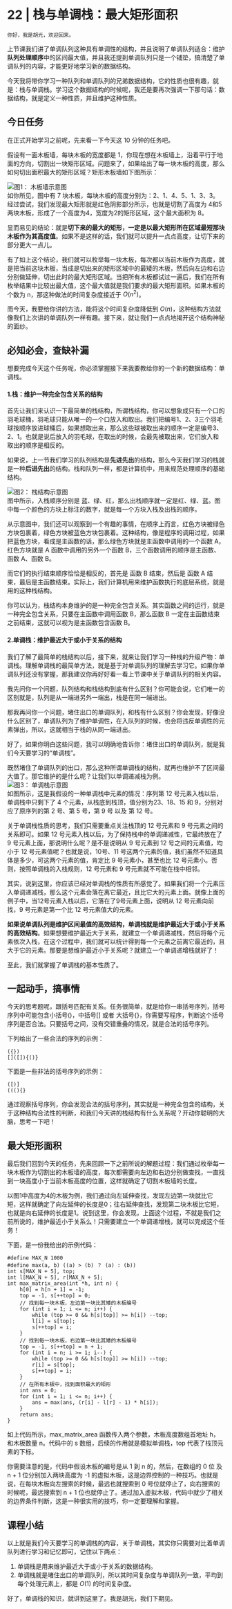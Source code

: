 # 22 | 栈与单调栈：最大矩形面积

    你好，我是胡光，欢迎回来。

上节课我们讲了单调队列这种具有单调性的结构，并且说明了单调队列适合：维护**队列处理顺序**中的区间最大值，并且我还提到单调队列只是一个铺垫，搞清楚了单调队列的内容，才能更好地学习新的数据结构。

今天我将带你学习一种队列和单调队列的兄弟数据结构，它的性质也很有趣，就是：栈与单调栈。学习这个数据结构的时候呢，我还是要再次强调一下那句话：数据结构，就是定义一种性质，并且维护这种性质。

## 今日任务

在正式开始学习之前呢，先来看一下今天这 10 分钟的任务吧。

假设有一面木板墙，每块木板的宽度都是 1，你现在想在木板墙上，沿着平行于地面的方向，切割出一块矩形区域。问题来了，如果给出了每一块木板的高度，那么如何切出面积最大的矩形区域？矩形木板墙如下图所示：

![](https://static001.geekbang.org/resource/image/84/13/84e7e0de54973648e444b780d245ae13.jpg "图1： 木板墙示意图")  
如你所见，图中有 7 块木板，每块木板的高度分别为：2、1、4、5、1、3、3。经过尝试，我们发现最大矩形就是红色阴影部分所示，也就是切割了高度为 4和5 两块木板，形成了一个高度为4，宽度为2的矩形区域，这个最大面积为 8。

显而易见的结论：就是**切下来的最大的矩形，一定是以最大矩形所在区域最短那块木板作为其高度值**。如果不是这样的话，我们就可以提升一点点高度，让切下来的部分更大一点儿。

有了如上这个结论，我们就可以枚举每一块木板，每次都以当前木板作为高度，就是把当前这块木板，当成是切出来的矩形区域中的最矮的木板，然后向左边和右边分别做延伸，切出此时的最大矩形区域。当把所有木板都试过一遍后，我们在所有枚举结果中比较出最大值，这个最大值就是我们要求的最大矩形面积。如果木板的个数为 n，那这种做法的时间复杂度接近于 $O(n^2)$。

而今天，我要给你讲的方法，能将这个时间复杂度降低到 $O(n)$，这种结构方法就像我们上次讲的单调队列一样有趣。接下来，就让我们一点点地揭开这个结构神秘的面纱。

## 必知必会，查缺补漏

想要完成今天这个任务呢，你必须掌握接下来我要教给你的一个新的数据结构：单调栈。

#### 1.栈：维护一种完全包含关系的结构

首先让我们来认识一下最简单的栈结构，所谓栈结构，你可以想象成只有一个口的羽毛球桶，羽毛球只能从唯一的一个口放入和取出。我们把编号1、2、3三个羽毛球按顺序放进球桶后，如果想取出来，那么这些球被取出来的顺序一定是编号3、2、1。也就是说后放入的羽毛球，在取出的时候，会最先被取出来，它们放入和取出的顺序是相反的。

如果说，上一节我们学习的队列结构是**先进先出**的结构，那么今天我们学习的栈就是一种**后进先出**的结构。栈和队列一样，都是计算机中，用来规范处理顺序的基础结构。

![](https://static001.geekbang.org/resource/image/dd/6e/ddd9b4e82dd7e48ffdc57b08644cb26e.jpg "图2： 栈结构示意图")  
图中所示，入栈顺序分别是 蓝、绿、红，那么出栈顺序就一定是红、绿、蓝。图中每一个颜色的方块上标注的数字，就是每一个方块入栈及出栈的顺序。

从示意图中，我们还可以观察到一个有趣的事情，在顺序上而言，红色方块被绿色方块包裹着，绿色方块被蓝色方块包裹着。这种结构，像是程序的调用过程，如果把蓝色方块，看成是主函数的话，那么绿色方块就是主函数中调用的一个函数 A，红色方块就是 A 函数中调用的另外一个函数 B，三个函数调用的顺序是主函数、函数 A、函数 B。

而它们的执行结束顺序恰恰是相反的，首先是 函数 B 结束，然后是 函数 A 结束，最后是主函数结束。实际上，我们计算机用来维护函数执行的底层系统，就是用的这种栈结构。

你可以认为，栈结构本身维护的是一种完全包含关系。其实函数之间的运行，就是一种完全包含关系，只要在主函数中调用函数 B，那么函数 B 一定在主函数结束之前结束，这就可以视为是主函数包含函数 B。

#### 2.单调栈：**维护最近大于或小于关系的结构**

我们了解了最简单的栈结构以后，接下来，就来让我们学习一种栈的升级产物：单调栈。理解单调栈的最简单方法，就是基于对单调队列的理解去学习它。如果你单调队列还没有掌握，那我建议你再好好看一看上节课中关于单调队列的相关内容。

我先问你一个问题，队列结构和栈结构到底有什么区别？你可能会说，它们唯一的区别就是，队列是从一端进另外一端出，栈是在同一端进出。

那我再问你一个问题，堵住出口的单调队列，和栈有什么区别？你会发现，好像没什么区别了，单调队列为了维护单调性，在入队列的时候，也会将违反单调性的元素弹出，所以，这就相当于栈的从同一端进出。

好了，如果你明白这些问题，我可以明确地告诉你：堵住出口的单调队列，就是我们今天要学习的“单调栈”。

既然堵住了单调队列的出口，那么这种所谓单调栈的结构，就再也维护不了区间最大值了。那它维护的是什么呢？让我们以单调递减栈为例。  
![](https://static001.geekbang.org/resource/image/37/a6/372c236ecc02ccff691a300785fc35a6.jpg "图3： 单调栈示意图")  
如图所示，这是我假设的一种单调栈中元素的情况：序列第 12 号元素入栈以后，单调栈中只剩下了 4 个元素，从栈底到栈顶，值分别为23、18、15 和 9，分别对应了原序列的第 2 号、第 5 号，第 9 号 以及 第 12 号。

关于单调栈性质的思考，我们只需要重点关注栈顶的 12 号元素和 9 号元素之间的关系即可。如果 12 号元素入栈以后，为了保持栈中的单调递减性，它最终放在了 9 号元素上面，那说明什么呢？是不是说明从 9 号元素到 12 号之间的元素值，均小于 12 号元素值呢？也就是说，10号、11 号这两个元素的值，我们虽然不知道具体是多少，可这两个元素的值，肯定比 9 号元素小，甚至也比 12 号元素小。否则，按照单调栈的入栈规则，12 号元素和 9 号元素就不可能在栈中相邻。

其实，说到这里，你应该已经对单调栈的性质有所感觉了。如果我们将一个元素压入单调递减栈，那么这个元素会落在离它最近，且比它大的元素上面。就像上面的例子中，当12号元素入栈以后，它落在了9号元素上面，说明从 12 号元素向前找，9 号元素是第一个比 12 号元素值大的元素。

**如果说单调队列是维护区间最值的高效结构，单调栈就是维护最近大于或小于关系的高效结构**。如果想要维护最近大于关系，就建立一个单调递减栈，然后将每个元素依次入栈，在这个过程中，我们就可以统计得到每一个元素之前离它最近的，且大于它的元素。那要是想维护最近小于关系呢？就建立一个单调递增栈就好了！

至此，我们就掌握了单调栈的基本性质了。

## 一起动手，搞事情

今天的思考题呢，跟括号匹配有关系。任务很简单，就是给你一串括号序列，括号序列中可能包含小括号()，中括号\[\] 或者 大括号{}，你需要写程序，判断这个括号序列是否合法。只要括号之间，没有交错重叠的情况，就是合法的括号序列。

下列给出了一些合法的序列的示例：

```
({})
[]([]){()}

```

下面是一些非法的括号序列的示例：

```
([)]
(((){}

```

通过观察括号序列，你会发现合法的括号序列，其实就是一种完全包含的结构，关于这种结构合法性的判断，和我们今天讲的栈结构有什么关系呢？开动你聪明的大脑，思考一下吧！

## 最大矩形面积

最后我们回到今天的任务，先来回顾一下之前所说的解题过程：我们通过枚举每一块木板作为切割出的木板墙的高度，每次都需要向左边和右边分别做查找，一直找到一块高度小于当前木板高度的位置，这样就确定了切割木板墙的长度。

以图1中高度为4的木板为例，我们通过向左延伸查找，发现左边第一块就比它短，这样就确定了向左延伸的长度是0；往右延伸查找，发现第二块木板比它短，也就是向右延伸的长度是1。说到这里，你会发现，上面这个过程，不就是我们之前所说的，维护最近小于关系么！只需要建立一个单调递增栈，就可以完成这个任务！

下面，是一份我给出的示例代码：

```
#define MAX_N 1000
#define max(a, b) ((a) > (b) ？ (a) : (b))
int s[MAX_N + 5], top;
int l[MAX_N + 5], r[MAX_N + 5];
int max_matrix_area(int *h, int n) {
    h[0] = h[n + 1] = -1;
    top = -1, s[++top] = 0;
    // 找到每一块木板，左边第一块比其矮的木板编号
    for (int i = 1; i <= n; i++) {
        while (top >= 0 && h[s[top]] >= h[i]) --top;
        l[i] = s[top];
        s[++top] = i;
    }
    // 找到每一块木板，右边第一块比其矮的木板编号
    top = -1, s[++top] = n + 1;
    for (int i = n; i >= 1; i--) {
        while (top >= 0 && h[s[top]] >= h[i]) --top;
        r[i] = s[top];
        s[++top] = i;
    }
    // 在所有木板中，找到面积最大的矩形
    int ans = 0;
    for (int i = 1; i <= n; i++) {
        ans = max(ans, (r[i] - l[r] - 1) * h[i]);
    }
    return ans;
}

```

如上代码所示，max\_matrix\_area 函数传入两个参数，木板高度数组首地址 h，和木板数量 n。代码中的 s 数组，后续的作用就是模拟单调栈，top 代表了栈顶元素的下标。

你需要注意的是，代码中假设木板的编号是从 1 到 n 的，然后，在数组的 0 位 及 n + 1 位分别加入两块高度为 -1 的虚拟木板，这是边界控制的一种技巧。也就是说，在每块木板向左搜索的时候，最远也就搜索到 0 号位就停止了，向右搜索的时候呢，最远搜索到 n + 1 位也就停止了。通过加入虚拟木板，代码中就少了相关的边界条件判断，这是一种很实用的技巧，你一定要理解和掌握。

## 课程小结

以上就是我们今天要学习的单调栈的内容，关于单调栈，其实你只需要对比着单调队列进行学习和记忆即可，记住以下两点：

1.  单调栈是用来维护最近大于或小于关系的数据结构。
2.  单调栈就是堵住出口的单调队列，所以其时间复杂度与单调队列一致，平均到每个处理元素上，都是 $O(1)$ 的时间复杂度。

好了，单调栈的知识，就讲到这里了。我是胡光，我们下期见。
    